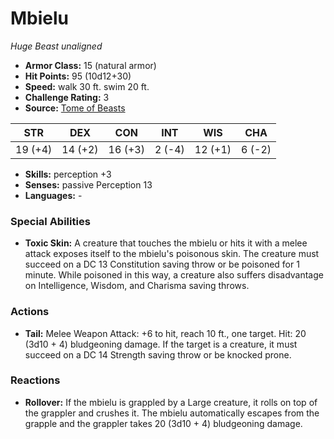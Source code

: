 # Mbielu

*Huge* *Beast* *unaligned*

- **Armor Class:** 15 (natural armor)
- **Hit Points:** 95 (10d12+30)
- **Speed:** walk 30 ft. swim 20 ft.
- **Challenge Rating:** 3
- **Source:** [Tome of Beasts](https://koboldpress.com/kpstore/product/tome-of-beasts-for-5th-edition-print/)

| STR | DEX | CON | INT | WIS | CHA |
| --- | --- | --- | --- | --- | --- |
| 19 (+4) | 14 (+2) | 16 (+3) | 2 (-4) | 12 (+1) | 6 (-2) |

- **Skills:** perception +3
- **Senses:** passive Perception 13
- **Languages:** -
### Special Abilities
- **Toxic Skin:** A creature that touches the mbielu or hits it with a melee attack exposes itself to the mbielu's poisonous skin. The creature must succeed on a DC 13 Constitution saving throw or be poisoned for 1 minute. While poisoned in this way, a creature also suffers disadvantage on Intelligence, Wisdom, and Charisma saving throws.
### Actions
- **Tail:** Melee Weapon Attack: +6 to hit, reach 10 ft., one target. Hit: 20 (3d10 + 4) bludgeoning damage. If the target is a creature, it must succeed on a DC 14 Strength saving throw or be knocked prone.
### Reactions
- **Rollover:** If the mbielu is grappled by a Large creature, it rolls on top of the grappler and crushes it. The mbielu automatically escapes from the grapple and the grappler takes 20 (3d10 + 4) bludgeoning damage.
